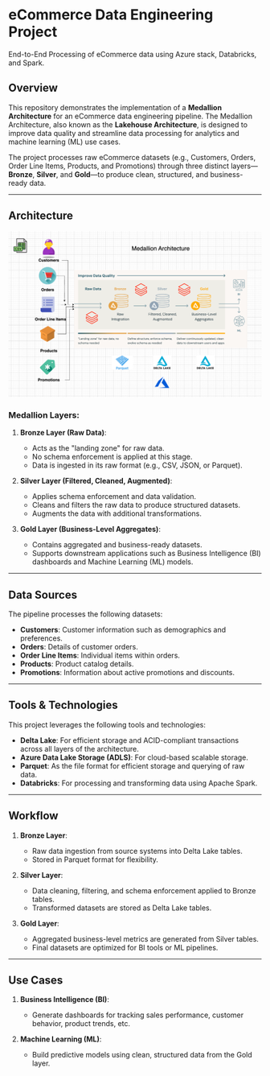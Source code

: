 # eCommerce Data Engineering Project

End-to-End Processing of eCommerce data using Azure stack, Databricks, and Spark.

## Overview

This repository demonstrates the implementation of a **Medallion Architecture** for an eCommerce data engineering pipeline. The Medallion Architecture, also known as the **Lakehouse Architecture**, is designed to improve data quality and streamline data processing for analytics and machine learning (ML) use cases. 

The project processes raw eCommerce datasets (e.g., Customers, Orders, Order Line Items, Products, and Promotions) through three distinct layers—**Bronze**, **Silver**, and **Gold**—to produce clean, structured, and business-ready data.

---

## Architecture

![Medallion Architecture](Project%20Architecture.png)

### Medallion Layers:

1. **Bronze Layer (Raw Data)**:
   - Acts as the "landing zone" for raw data.
   - No schema enforcement is applied at this stage.
   - Data is ingested in its raw format (e.g., CSV, JSON, or Parquet).

2. **Silver Layer (Filtered, Cleaned, Augmented)**:
   - Applies schema enforcement and data validation.
   - Cleans and filters the raw data to produce structured datasets.
   - Augments the data with additional transformations.

3. **Gold Layer (Business-Level Aggregates)**:
   - Contains aggregated and business-ready datasets.
   - Supports downstream applications such as Business Intelligence (BI) dashboards and Machine Learning (ML) models.

---

## Data Sources

The pipeline processes the following datasets:
- **Customers**: Customer information such as demographics and preferences.
- **Orders**: Details of customer orders.
- **Order Line Items**: Individual items within orders.
- **Products**: Product catalog details.
- **Promotions**: Information about active promotions and discounts.

---

## Tools & Technologies

This project leverages the following tools and technologies:
- **Delta Lake**: For efficient storage and ACID-compliant transactions across all layers of the architecture.
- **Azure Data Lake Storage (ADLS)**: For cloud-based scalable storage.
- **Parquet**: As the file format for efficient storage and querying of raw data.
- **Databricks**: For processing and transforming data using Apache Spark.

---

## Workflow

1. **Bronze Layer**:
   - Raw data ingestion from source systems into Delta Lake tables.
   - Stored in Parquet format for flexibility.

2. **Silver Layer**:
   - Data cleaning, filtering, and schema enforcement applied to Bronze tables.
   - Transformed datasets are stored as Delta Lake tables.

3. **Gold Layer**:
   - Aggregated business-level metrics are generated from Silver tables.
   - Final datasets are optimized for BI tools or ML pipelines.

---

## Use Cases

1. **Business Intelligence (BI)**:
   - Generate dashboards for tracking sales performance, customer behavior, product trends, etc.

2. **Machine Learning (ML)**:
   - Build predictive models using clean, structured data from the Gold layer.
